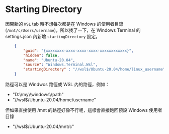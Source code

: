 # Starting Directory

因開新的 `WSL` tab 時不想每次都是在 Windows 的使用者目錄 (`/mnt/c/Users/username`)，所以找了一下，在 Windows Terminal 的 settings.json 內新增 `startingDirectory` 設定。

```json
    {
        "guid": "{xxxxxxxx-xxxx-xxxx-xxxx-xxxxxxxxxxxx}",
        "hidden": false,
        "name": "Ubuntu-20.04",
        "source": "Windows.Terminal.Wsl",
        "startingDirectory" : "//wsl$/Ubuntu-20.04/home/linux_username"
    }
```

路徑可以是 Windwos 路徑或 WSL 內的路徑，例如：

* "D:\\\\my\\\\windows\\\\path"
* "//wsl$/Ubuntu-20.04/home/username"

但如果直接使用 /mnt 的路徑好像不行呢，這樣會直接跑回預設 Windows 使用者目錄

* "//wsl$/Ubuntu-20.04/mnt/c"
